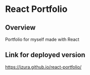 # React Portfolio

## Overview

Portfolio for myself made with React 

## Link for deployed version

https://jzura.github.io/react-portfolio/

